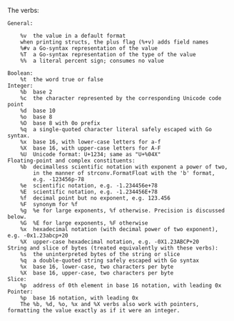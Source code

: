 The verbs:

    General:

        %v	the value in a default format
	    when printing structs, the plus flag (%+v) adds field names
        %#v	a Go-syntax representation of the value
        %T	a Go-syntax representation of the type of the value
        %%	a literal percent sign; consumes no value

    Boolean:
        %t	the word true or false
    Integer:
        %b	base 2
        %c	the character represented by the corresponding Unicode code point
        %d	base 10
        %o	base 8
        %O	base 8 with 0o prefix
        %q	a single-quoted character literal safely escaped with Go syntax.
        %x	base 16, with lower-case letters for a-f
        %X	base 16, with upper-case letters for A-F
        %U	Unicode format: U+1234; same as "U+%04X"
    Floating-point and complex constituents:
        %b	decimalless scientific notation with exponent a power of two,
            in the manner of strconv.FormatFloat with the 'b' format,
            e.g. -123456p-78
        %e	scientific notation, e.g. -1.234456e+78
        %E	scientific notation, e.g. -1.234456E+78
        %f	decimal point but no exponent, e.g. 123.456
        %F	synonym for %f
        %g	%e for large exponents, %f otherwise. Precision is discussed below.
        %G	%E for large exponents, %F otherwise
        %x	hexadecimal notation (with decimal power of two exponent), e.g. -0x1.23abcp+20
        %X	upper-case hexadecimal notation, e.g. -0X1.23ABCP+20
    String and slice of bytes (treated equivalently with these verbs):
        %s	the uninterpreted bytes of the string or slice
        %q	a double-quoted string safely escaped with Go syntax
        %x	base 16, lower-case, two characters per byte
        %X	base 16, upper-case, two characters per byte
    Slice:
        %p	address of 0th element in base 16 notation, with leading 0x
    Pointer:
        %p	base 16 notation, with leading 0x
        The %b, %d, %o, %x and %X verbs also work with pointers, formatting the value exactly as if it were an integer.